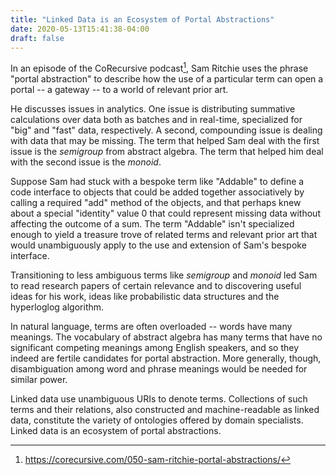 ```yaml
---
title: "Linked Data is an Ecosystem of Portal Abstractions"
date: 2020-05-13T15:41:38-04:00
draft: false
---
```


In an episode of the CoRecursive podcast[^corecep50], Sam Ritchie uses the phrase
"portal abstraction" to describe how the use of a particular term can open
a portal -- a gateway -- to a world of relevant prior art.

He discusses issues in analytics. One issue is distributing
summative calculations over data both as batches and in real-time, specialized
for "big" and "fast" data, respectively. A second, compounding issue is dealing
with data that may be missing.
The term that helped Sam deal with the first issue is the *semigroup*
from abstract algebra.
The term that helped him deal with the second issue is the *monoid*.

Suppose Sam had stuck with a bespoke term like "Addable" to define a code interface
to objects that could be added together associatively by calling a required "add"
method of the objects, and that perhaps knew about a special "identity" value 0
that could represent missing data without affecting the outcome of a sum.
The term "Addable" isn't specialized enough to yield a treasure trove of related
terms and relevant prior art that would unambiguously apply to the use and
extension of Sam's bespoke interface.

Transitioning to less ambiguous terms like *semigroup* and *monoid* led Sam to
read research papers of certain relevance and to discovering useful ideas for his
work, ideas like probabilistic data structures and the hyperloglog algorithm.

In natural language, terms are often overloaded -- words have many meanings. The 
vocabulary of abstract algebra has many terms that have no significant competing
meanings among English speakers, and so they indeed are fertile candidates for
portal abstraction. More generally, though, disambiguation among word and phrase
meanings would be needed for similar power.

Linked data use unambiguous URIs to denote terms. Collections of such terms
and their relations, also constructed and machine-readable as linked data,
constitute the variety of ontologies offered by domain specialists. Linked data
is an ecosystem of portal abstractions.

[^corecep50]: <https://corecursive.com/050-sam-ritchie-portal-abstractions/>